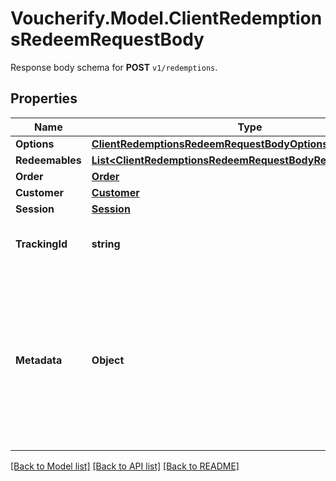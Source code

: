 # Voucherify.Model.ClientRedemptionsRedeemRequestBody
Response body schema for **POST** `v1/redemptions`.

## Properties

Name | Type | Description | Notes
------------ | ------------- | ------------- | -------------
**Options** | [**ClientRedemptionsRedeemRequestBodyOptions**](ClientRedemptionsRedeemRequestBodyOptions.md) |  | [optional] 
**Redeemables** | [**List&lt;ClientRedemptionsRedeemRequestBodyRedeemablesItem&gt;**](ClientRedemptionsRedeemRequestBodyRedeemablesItem.md) |  | [optional] 
**Order** | [**Order**](Order.md) |  | [optional] 
**Customer** | [**Customer**](Customer.md) |  | [optional] 
**Session** | [**Session**](Session.md) |  | [optional] 
**TrackingId** | **string** | Is correspondent to Customer&#39;s source_id | [optional] 
**Metadata** | **Object** | A set of key/value pairs that you can attach to a redemption object. It can be useful for storing additional information about the redemption in a structured format. | [optional] 

[[Back to Model list]](../../README.md#documentation-for-models) [[Back to API list]](../../README.md#documentation-for-api-endpoints) [[Back to README]](../../README.md)


